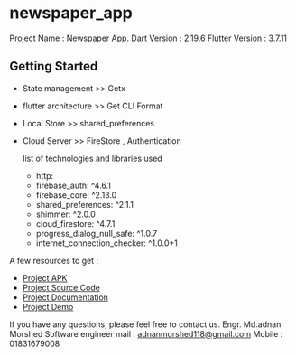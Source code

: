 # newspaper_app

Project Name : Newspaper App.
Dart Version : 2.19.6
Flutter Version : 3.7.11


## Getting Started

- State management >>  Getx
- flutter architecture >> Get CLI Format 
- Local Store >> shared_preferences
- Cloud Server >> FireStore , Authentication

  list of technologies and libraries used
  - http:
  - firebase_auth: ^4.6.1
  - firebase_core: ^2.13.0
  - shared_preferences: ^2.1.1
  - shimmer: ^2.0.0
  - cloud_firestore: ^4.7.1
  - progress_dialog_null_safe: ^1.0.7
  - internet_connection_checker: ^1.0.0+1

A few resources to get :

- [Project APK ](https://drive.google.com/drive/folders/1DzM-vb0H6QnMRq4aoryvrTbUzYRddQ7O?usp=share_link)
- [Project Source Code](https://drive.google.com/drive/folders/1DzM-vb0H6QnMRq4aoryvrTbUzYRddQ7O?usp=share_link)
- [Project Documentation](https://drive.google.com/drive/folders/1DzM-vb0H6QnMRq4aoryvrTbUzYRddQ7O?usp=share_link)
- [Project Demo](https://drive.google.com/drive/folders/1DzM-vb0H6QnMRq4aoryvrTbUzYRddQ7O?usp=share_link)

If you have any questions, please feel free to contact us.
 Engr. Md.adnan Morshed
 Software engineer 
 mail : adnanmorshed118@gmail.com 
 Mobile : 01831679008

